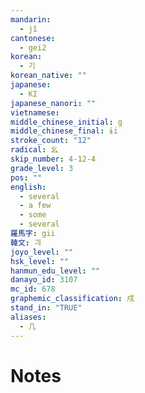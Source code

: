 ```yaml
---
mandarin:
  - jǐ
cantonese:
  - gei2
korean:
  - 기
korean_native: ""
japanese:
  - KI
japanese_nanori: ""
vietnamese:
middle_chinese_initial: g
middle_chinese_final: ɨi
stroke_count: "12"
radical: 幺
skip_number: 4-12-4
grade_level: 3
pos: ""
english:
  - several
  - a few
  - some
  - several
羅馬字: gii
韓文: 긔
joyo_level: ""
hsk_level: ""
hanmun_edu_level: ""
danayo_id: 3107
mc_id: 678
graphemic_classification: 戍
stand_in: "TRUE"
aliases:
  - 几
---
```


# Notes
